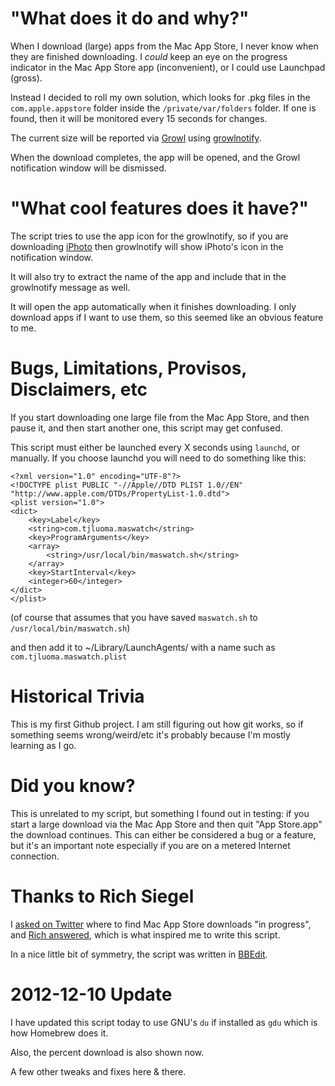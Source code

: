 
# "What does it do and why?"

When I download (large) apps from the Mac App Store, I never know when they are finished downloading. I *could* keep an eye on the progress indicator in the Mac App Store app (inconvenient), or I could use Launchpad (gross).

Instead I decided to roll my own solution, which looks for .pkg files in the `com.apple.appstore` folder inside the `/private/var/folders` folder. If one is found, then it will be monitored every 15 seconds for changes.

The current size will be reported via [Growl](http://itunes.apple.com/us/app/growl/id467939042?mt=12) using [growlnotify](http://growl.info/downloads).

When the download completes, the app will be opened, and the Growl notification window will be dismissed.

# "What cool features does it have?"

The script tries to use the app icon for the growlnotify, so if you are downloading [iPhoto](http://itunes.apple.com/us/app/iphoto/id408981381?mt=12) then growlnotify will show iPhoto's icon in the notification window.

It will also try to extract the name of the app and include that in the growlnotify message as well.

It will open the app automatically when it finishes downloading. I only download apps if I want to use them, so this seemed like an obvious feature to me.

# Bugs, Limitations, Provisos, Disclaimers, etc #

If you start downloading one large file from the Mac App Store, and then pause it, and then start another one, this script may get confused.

This script must either be launched every X seconds using `launchd`, or manually. If you choose launchd you will need to do something like this:

	<?xml version="1.0" encoding="UTF-8"?>
	<!DOCTYPE plist PUBLIC "-//Apple//DTD PLIST 1.0//EN" "http://www.apple.com/DTDs/PropertyList-1.0.dtd">
	<plist version="1.0">
	<dict>
		<key>Label</key>
		<string>com.tjluoma.maswatch</string>
		<key>ProgramArguments</key>
		<array>
			<string>/usr/local/bin/maswatch.sh</string>
		</array>
		<key>StartInterval</key>
		<integer>60</integer>
	</dict>
	</plist>

(of course that assumes that you have saved `maswatch.sh` to `/usr/local/bin/maswatch.sh`)
		
and then add it to ~/Library/LaunchAgents/ with a name such as `com.tjluoma.maswatch.plist`

# Historical Trivia #

This is my first Github project. I am still figuring out how git works, so if something seems wrong/weird/etc it's probably because I'm mostly learning as I go.

# Did you know? #

This is unrelated to my script, but something I found out in testing: if you start a large download via the Mac App Store and then quit "App Store.app" the download continues. This can either be considered a bug or a feature, but it's an important note especially if you are on a metered Internet connection.

# Thanks to Rich Siegel

I [asked on Twitter](http://twitter.com/TJLuoma/status/129250886001233920) where to find Mac App Store downloads "in progress", and [Rich answered](http://twitter.com/siegel/status/129253398976536580), which is what inspired me to write this script.

In a nice little bit of symmetry, the script was written in [BBEdit](http://www.barebones.com/).

# 2012-12-10 Update #

I have updated this script today to use GNU's `du` if installed as `gdu` which is how Homebrew does it.

Also, the percent download is also shown now.

A few other tweaks and fixes here & there.